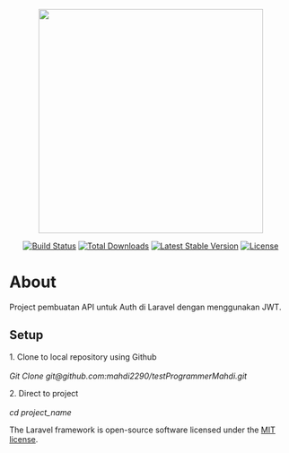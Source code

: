 <p align="center"><img src="https://res.cloudinary.com/dtfbvvkyp/image/upload/v1566331377/laravel-logolockup-cmyk-red.svg" width="400"></p>
<p align="center">
<a href="https://travis-ci.org/laravel/framework"><img src="https://travis-ci.org/laravel/framework.svg" alt="Build Status"></a>
<a href="https://packagist.org/packages/laravel/framework"><img src="https://poser.pugx.org/laravel/framework/d/total.svg" alt="Total Downloads"></a>
<a href="https://packagist.org/packages/laravel/framework"><img src="https://poser.pugx.org/laravel/framework/v/stable.svg" alt="Latest Stable Version"></a>
<a href="https://packagist.org/packages/laravel/framework"><img src="https://poser.pugx.org/laravel/framework/license.svg" alt="License"></a>
</p>

<h1>About</h1>
<p>Project pembuatan API untuk Auth di Laravel dengan menggunakan JWT.</p>

<h2>Setup</h2>
<p>1. Clone to local repository using Github<br/><br/>
<i>Git Clone git@github.com:mahdi2290/testProgrammerMahdi.git</i>
</p>

<p>2. Direct to project <br/><br/>
<i>cd project_name</i></p>

The Laravel framework is open-source software licensed under the [MIT license](https://opensource.org/licenses/MIT).
